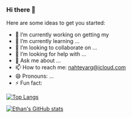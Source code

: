 ### Hi there 👋


Here are some ideas to get you started:

- 🔭 I’m currently working on getting my 
- 🌱 I’m currently learning ...
- 👯 I’m looking to collaborate on ...
- 🤔 I’m looking for help with ...
- 💬 Ask me about ...
- 📫 How to reach me: nahteyarg@icloud.com
- 😄 Pronouns: ...
- ⚡ Fun fact: 

[![Top Langs](https://github-readme-stats.vercel.app/api/top-langs/?username=KafLad)](https://github.com/anuraghazra/github-readme-stats)

[![Ethan's GitHub stats](https://github-readme-stats.vercel.app/api?username=KafLad)](https://github.com/anuraghazra/github-readme-stats)

